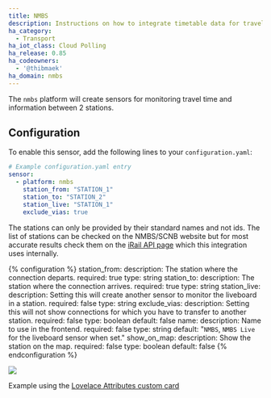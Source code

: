 ```yaml
---
title: NMBS
description: Instructions on how to integrate timetable data for traveling on the NMBS Belgian Railway within Home Assistant.
ha_category:
  - Transport
ha_iot_class: Cloud Polling
ha_release: 0.85
ha_codeowners:
  - '@thibmaek'
ha_domain: nmbs
---
```


The `nmbs` platform will create sensors for monitoring travel time and information between 2 stations.

## Configuration

To enable this sensor, add the following lines to your `configuration.yaml`:

```yaml
# Example configuration.yaml entry
sensor:
  - platform: nmbs
    station_from: "STATION_1"
    station_to: "STATION_2"
    station_live: "STATION_1"
    exclude_vias: true
```

The stations can only be provided by their standard names and not ids. The list of stations can be checked on the NMBS/SCNB website but for most accurate results check them on the [iRail API page](https://api.irail.be/stations/) which this integration uses internally.

{% configuration %}
station_from:
  description: The station where the connection departs.
  required: true
  type: string
station_to:
  description: The station where the connection arrives.
  required: true
  type: string
station_live:
  description: Setting this will create another sensor to monitor the liveboard in a station.
  required: false
  type: string
exclude_vias:
  description: Setting this will not show connections for which you have to transfer to another station.
  required: false
  type: boolean
  default: false
name:
  description: Name to use in the frontend.
  required: false
  type: string
  default: "`NMBS`, `NMBS Live` for the liveboard sensor when set."
show_on_map:
  description: Show the station on the map.
  required: false
  type: boolean
  default: false
{% endconfiguration %}

<p class='img'>
  <img src='/images/screenshots/nmbs-card-example.png' />
  <p>Example using the <a href="https://github.com/custom-cards/entity-attributes-card">Lovelace Attributes custom card</a> </p>
</p>
